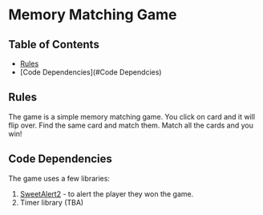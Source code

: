 # Memory Matching Game 

## Table of Contents

* [Rules](#Rules)
* [Code Dependencies](#Code Dependcies)

## Rules

The game is a simple memory matching game. You click on card and it will flip over. Find the same card and match them.
Match all the cards and you win!

## Code Dependencies

The game uses a few libraries:
1. [SweetAlert2](https://sweetalert2.github.io/) - to alert the player they won the game.
2. Timer library (TBA)
